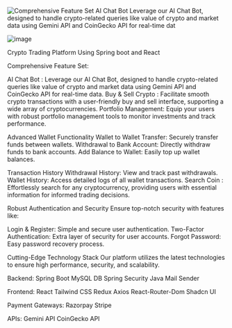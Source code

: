 ![Comprehensive Feature Set AI Chat Bot  Leverage our AI Chat Bot, designed to handle crypto-related queries like value of crypto and market data using Gemini API and CoinGecko API for real-time dat](https://github.com/user-attachments/assets/8e558694-9879-4cd9-b127-77b0f18b526a)

![image](https://github.com/user-attachments/assets/92b8418b-9ab2-4e55-9a74-1ada270fb645)



Crypto Trading Platform Using Spring boot and React

Comprehensive Feature Set:


AI Chat Bot : Leverage our AI Chat Bot, designed to handle crypto-related queries like value of crypto and market data using Gemini API and CoinGecko API for real-time data.
Buy & Sell Crypto : Facilitate smooth crypto transactions with a user-friendly buy and sell interface, supporting a wide array of cryptocurrencies.
Portfolio Management: Equip your users with robust portfolio management tools to monitor investments and track performance.


Advanced Wallet Functionality
Wallet to Wallet Transfer: Securely transfer funds between wallets.
Withdrawal to Bank Account: Directly withdraw funds to bank accounts.
Add Balance to Wallet: Easily top up wallet balances.


Transaction History
Withdrawal History: View and track past withdrawals.
Wallet History: Access detailed logs of all wallet transactions.
Search Coin : Effortlessly search for any cryptocurrency, providing users with essential information for informed trading decisions.


Robust Authentication and Security
Ensure top-notch security with features like:

Login & Register: Simple and secure user authentication.
Two-Factor Authentication: Extra layer of security for user accounts.
Forgot Password: Easy password recovery process.


Cutting-Edge Technology Stack
Our platform utilizes the latest technologies to ensure high performance, security, and scalability.

Backend:
Spring Boot
MySQL DB
Spring Security
Java Mail Sender


Frontend:
React
Tailwind CSS
Redux
Axios
React-Router-Dom
Shadcn UI


Payment Gateways:
Razorpay
Stripe


APIs:
Gemini API
CoinGecko API
